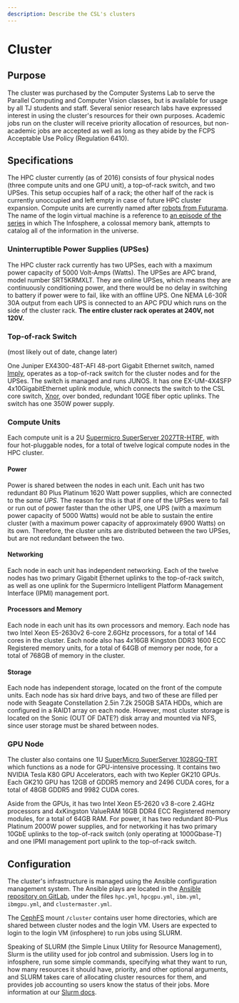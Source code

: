 ```yaml
---
description: Describe the CSL's clusters
---
```


# Cluster

## Purpose

The cluster was purchased by the Computer Systems Lab to serve the Parallel Computing and Computer Vision classes, but is available for usage by all TJ students and staff. Several senior research labs have expressed interest in using the cluster's resources for their own purposes. Academic jobs run on the cluster will receive priority allocation of resources, but non-academic jobs are accepted as well as long as they abide by the FCPS Acceptable Use Policy \(Regulation 6410\).

## Specifications

The HPC cluster currently \(as of 2016\) consists of four physical nodes \(three compute units and one GPU unit\), a top-of-rack switch, and two UPSes. This setup occupies half of a rack; the other half of the rack is currently unoccupied and left empty in case of future HPC cluster expansion. Compute units are currently named after [robots from Futurama](https://en.wikipedia.org/wiki/List_of_Futurama_characters%20). The name of the login virtual machine is a reference to [an episode of the series](https://en.wikipedia.org/wiki/The_Why_of_Fry) in which The Infosphere, a colossal memory bank, attempts to catalog all of the information in the universe.

### Uninterruptible Power Supplies \(UPSes\)

The HPC cluster rack currently has two UPSes, each with a maximum power capacity of 5000 Volt-Amps \(Watts\). The UPSes are APC brand, model number SRT5KRMXLT. They are online UPSes, which means they are continuously conditioning power, and there would be no delay in switching to battery if power were to fail, like with an offline UPS. One NEMA L6-30R 30A output from each UPS is connected to an APC PDU which runs on the side of the cluster rack. **The entire cluster rack operates at 240V, not 120V.**

### Top-of-rack Switch

\(most likely out of date, change later\)

One Juniper EX4300-48T-AFI 48-port Gigabit Ethernet switch, named [Imply](../../machines/switches/imply.md), operates as a top-of-rack switch for the cluster nodes and for the UPSes. The switch is managed and runs JUNOS. It has one EX-UM-4X4SFP 4x10GigabitEthernet uplink module, which connects the switch to the CSL core switch, [Xnor](../../machines/switches/xnor.md), over bonded, redundant 10GE fiber optic uplinks. The switch has one 350W power supply.

### Compute Units

Each compute unit is a 2U [Supermicro SuperServer 2027TR-HTRF](http://www.supermicro.com/products/system/2U/2027/SYS-2027TR-HTRF.cfm), with four hot-pluggable nodes, for a total of twelve logical compute nodes in the HPC cluster.

#### Power

Power is shared between the nodes in each unit. Each unit has two redundant 80 Plus Platinum 1620 Watt power supplies, which are connected to the _same UPS_. The reason for this is that if one of the UPSes were to fail or run out of power faster than the other UPS, one UPS \(with a maximum power capacity of 5000 Watts\) would not be able to sustain the entire cluster \(with a maximum power capacity of approximately 6900 Watts\) on its own. Therefore, the cluster units are distributed between the two UPSes, but are not redundant between the two.

#### Networking

Each node in each unit has independent networking. Each of the twelve nodes has two primary Gigabit Ethernet uplinks to the top-of-rack switch, as well as one uplink for the Supermicro Intelligent Platform Management Interface \(IPMI\) management port.

#### Processors and Memory

Each node in each unit has its own processors and memory. Each node has two Intel Xeon E5-2630v2 6-core 2.6GHz processors, for a total of 144 cores in the cluster. Each node also has 4x16GB Kingston DDR3 1600 ECC Registered memory units, for a total of 64GB of memory per node, for a total of 768GB of memory in the cluster.

#### Storage

Each node has independent storage, located on the front of the compute units. Each node has six hard drive bays, and two of these are filled per node with Seagate Constellation 2.5in 7.2k 250GB SATA HDDs, which are configured in a RAID1 array on each node. However, most cluster storage is located on the Sonic \(OUT OF DATE?\) disk array and mounted via NFS, since user storage must be shared between nodes.

### GPU Node

The cluster also contains one 1U [SuperMicro SuperServer 1028GQ-TRT](http://www.supermicro.com/products/system/1u/1028/SYS-1028GQ-TRT.cfm) which functions as a node for GPU-intensive processing. It contains two NVIDIA Tesla K80 GPU Accelerators, each with two Kepler GK210 GPUs. Each GK210 GPU has 12GB of GDDR5 memory and 2496 CUDA cores, for a total of 48GB GDDR5 and 9982 CUDA cores.

Aside from the GPUs, it has two Intel Xeon E5-2620 v3 8-core 2.4GHz processors and 4xKingston ValueRAM 16GB DDR4 ECC Registered memory modules, for a total of 64GB RAM. For power, it has two redundant 80-Plus Platinum 2000W power supplies, and for networking it has two primary 10GbE uplinks to the top-of-rack switch \(only operating at 1000Gbase-T\) and one IPMI management port uplink to the top-of-rack switch.

## Configuration

The cluster's infrastructure is managed using the Ansible configuration management system. The Ansible plays are located in the [Ansible repository on GitLab](https://gitlab.tjhsst.edu/sysadmins/ansible), under the files `hpc.yml`, `hpcgpu.yml`, `ibm.yml`, `ibmgpu.yml`, and `clustermaster.yml`.

The [CephFS](../../technologies/storage/ceph/cephfs.md) mount `/cluster` contains user home directories, which are shared between cluster nodes and the login VM. Users are expected to login to the login VM \(infosphere\) to run jobs using SLURM.

Speaking of SLURM \(the Simple Linux Utility for Resource Management\), Slurm is the utility used for job control and submission. Users log in to infosphere, run some simple commands, specifying what they want to run, how many resources it should have, priority, and other optional arguments, and SLURM takes care of allocating cluster resources for them, and provides job accounting so users know the status of their jobs. More information at our [Slurm docs](slurm.md).

